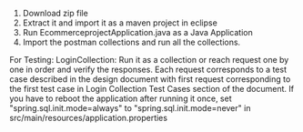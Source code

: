 1. Download zip file
2. Extract it and import it as a maven project in eclipse
3. Run EcommerceprojectApplication.java as a Java Application
4. Import the postman collections and run all the collections.

For Testing:
LoginCollection: Run it as a collection or reach request one by one in order and verify the responses. Each request corresponds to a test case described in the design document with first request corresponding to the first test case in Login Collection Test Cases section of the document.
If you have to reboot the application after running it once, set "spring.sql.init.mode=always" to "spring.sql.init.mode=never" in src/main/resources/application.properties
